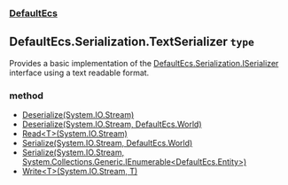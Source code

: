 ### [DefaultEcs](./DefaultEcs 'DefaultEcs')
## DefaultEcs.Serialization.TextSerializer `type`
Provides a basic implementation of the [DefaultEcs.Serialization.ISerializer](./DefaultEcs-Serialization-ISerializer 'DefaultEcs.Serialization.ISerializer') interface using a text readable format.
### method
- [Deserialize(System.IO.Stream)](./DefaultEcs-Serialization-TextSerializer-Deserialize(System-IO-Stream) 'DefaultEcs.Serialization.TextSerializer.Deserialize(System.IO.Stream)')
- [Deserialize(System.IO.Stream, DefaultEcs.World)](./DefaultEcs-Serialization-TextSerializer-Deserialize(System-IO-Stream-_DefaultEcs-World) 'DefaultEcs.Serialization.TextSerializer.Deserialize(System.IO.Stream, DefaultEcs.World)')
- [Read&lt;T&gt;(System.IO.Stream)](./DefaultEcs-Serialization-TextSerializer-Read-T-(System-IO-Stream) 'DefaultEcs.Serialization.TextSerializer.Read&lt;T&gt;(System.IO.Stream)')
- [Serialize(System.IO.Stream, DefaultEcs.World)](./DefaultEcs-Serialization-TextSerializer-Serialize(System-IO-Stream-_DefaultEcs-World) 'DefaultEcs.Serialization.TextSerializer.Serialize(System.IO.Stream, DefaultEcs.World)')
- [Serialize(System.IO.Stream, System.Collections.Generic.IEnumerable&lt;DefaultEcs.Entity&gt;)](./DefaultEcs-Serialization-TextSerializer-Serialize(System-IO-Stream-_System-Collections-Generic-IEnumerable-DefaultEcs-Entity-) 'DefaultEcs.Serialization.TextSerializer.Serialize(System.IO.Stream, System.Collections.Generic.IEnumerable&lt;DefaultEcs.Entity&gt;)')
- [Write&lt;T&gt;(System.IO.Stream, T)](./DefaultEcs-Serialization-TextSerializer-Write-T-(System-IO-Stream-_T) 'DefaultEcs.Serialization.TextSerializer.Write&lt;T&gt;(System.IO.Stream, T)')
